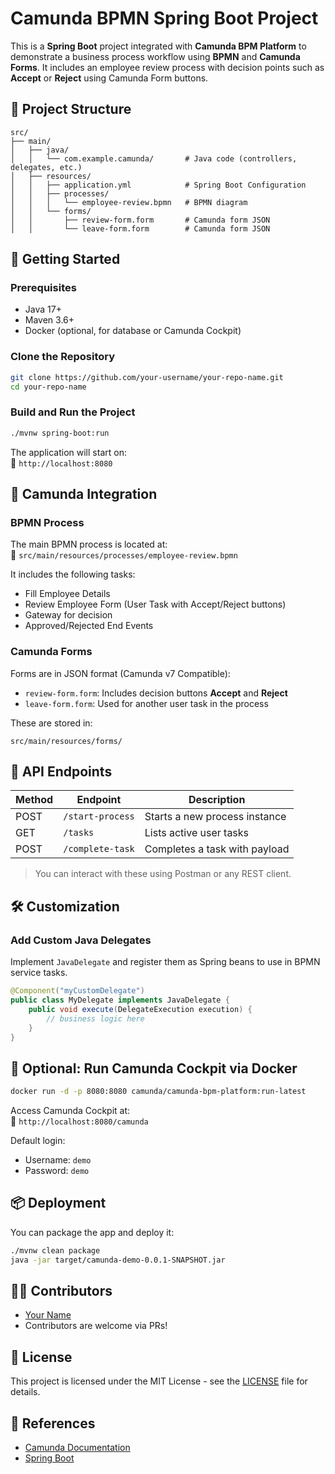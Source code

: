 
# Camunda BPMN Spring Boot Project

This is a **Spring Boot** project integrated with **Camunda BPM Platform** to demonstrate a business process workflow using **BPMN** and **Camunda Forms**. It includes an employee review process with decision points such as **Accept** or **Reject** using Camunda Form buttons.

## 📁 Project Structure

```
src/
├── main/
│   ├── java/
│   │   └── com.example.camunda/       # Java code (controllers, delegates, etc.)
│   ├── resources/
│   │   ├── application.yml            # Spring Boot Configuration
│   │   ├── processes/
│   │   │   └── employee-review.bpmn   # BPMN diagram
│   │   └── forms/
│   │       ├── review-form.form       # Camunda form JSON
│   │       └── leave-form.form        # Camunda form JSON
```

## 🚀 Getting Started

### Prerequisites

- Java 17+
- Maven 3.6+
- Docker (optional, for database or Camunda Cockpit)

### Clone the Repository

```bash
git clone https://github.com/your-username/your-repo-name.git
cd your-repo-name
```

### Build and Run the Project

```bash
./mvnw spring-boot:run
```

The application will start on:  
📍 `http://localhost:8080`

## 🔄 Camunda Integration

### BPMN Process

The main BPMN process is located at:  
📁 `src/main/resources/processes/employee-review.bpmn`

It includes the following tasks:
- Fill Employee Details
- Review Employee Form (User Task with Accept/Reject buttons)
- Gateway for decision
- Approved/Rejected End Events

### Camunda Forms

Forms are in JSON format (Camunda v7 Compatible):

- `review-form.form`: Includes decision buttons **Accept** and **Reject**
- `leave-form.form`: Used for another user task in the process

These are stored in:
```
src/main/resources/forms/
```

## 🧪 API Endpoints

| Method | Endpoint          | Description                    |
|--------|-------------------|--------------------------------|
| POST   | `/start-process`  | Starts a new process instance  |
| GET    | `/tasks`          | Lists active user tasks        |
| POST   | `/complete-task`  | Completes a task with payload  |

> You can interact with these using Postman or any REST client.

## 🛠️ Customization

### Add Custom Java Delegates
Implement `JavaDelegate` and register them as Spring beans to use in BPMN service tasks.

```java
@Component("myCustomDelegate")
public class MyDelegate implements JavaDelegate {
    public void execute(DelegateExecution execution) {
        // business logic here
    }
}
```

## 🐳 Optional: Run Camunda Cockpit via Docker

```bash
docker run -d -p 8080:8080 camunda/camunda-bpm-platform:run-latest
```

Access Camunda Cockpit at:  
📍 `http://localhost:8080/camunda`

Default login:
- Username: `demo`
- Password: `demo`

## 📦 Deployment

You can package the app and deploy it:

```bash
./mvnw clean package
java -jar target/camunda-demo-0.0.1-SNAPSHOT.jar
```

## 🧑‍💻 Contributors

- [Your Name](https://github.com/your-username)
- Contributors are welcome via PRs!

## 📄 License

This project is licensed under the MIT License - see the [LICENSE](LICENSE) file for details.

## 📌 References

- [Camunda Documentation](https://docs.camunda.org/manual/latest/)
- [Spring Boot](https://spring.io/projects/spring-boot)
